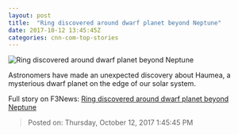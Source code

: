 ```yaml
---
layout: post
title:  "Ring discovered around dwarf planet beyond Neptune"
date: 2017-10-12 13:45:45Z
categories: cnn-com-top-stories
---
```


![Ring discovered around dwarf planet beyond Neptune](http://i2.cdn.cnn.com/cnnnext/dam/assets/171012120313-haumea-ringed-dwarf-planet-super-tease.jpg)

Astronomers have made an unexpected discovery about Haumea, a mysterious dwarf planet on the edge of our solar system.


Full story on F3News: [Ring discovered around dwarf planet beyond Neptune](http://www.f3nws.com/n/NqZpjH)

> Posted on: Thursday, October 12, 2017 1:45:45 PM
